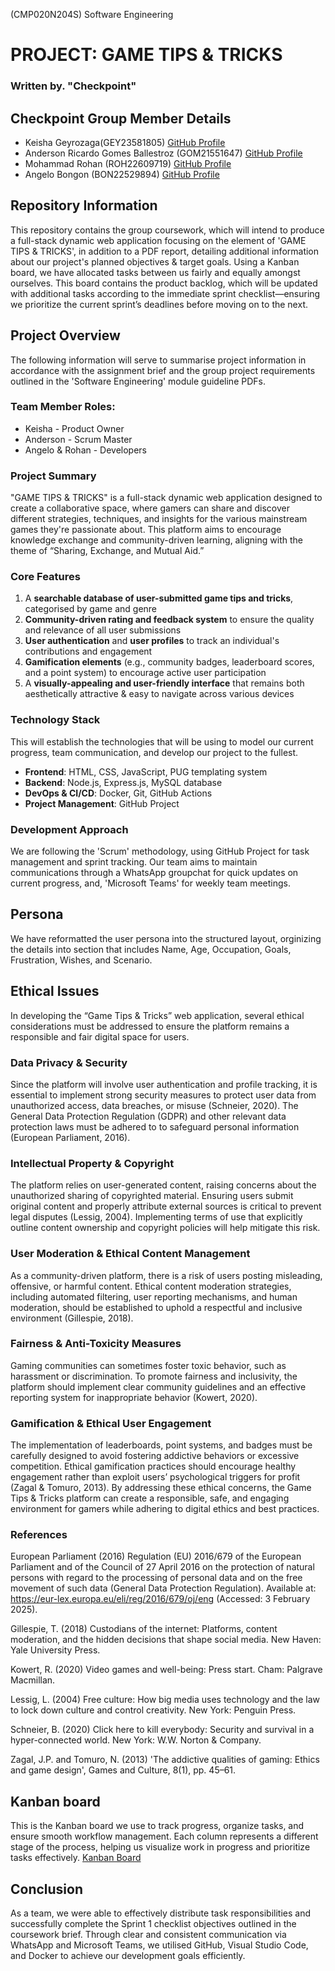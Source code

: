 (CMP020N204S) Software Engineering
# PROJECT: GAME TIPS & TRICKS
### Written by. "Checkpoint"

## Checkpoint Group Member Details
- Keisha Geyrozaga(GEY23581805) [GitHub Profile](https://github.com/MOMORII)
- Anderson Ricardo Gomes Ballestroz (GOM21551647) [GitHub Profile](https://github.com/AndersonRGB)
- Mohammad Rohan (ROH22609719) [GitHub Profile](https://github.com/rohanxco)
- Angelo Bongon (BON22529894) [GitHub Profile](https://github.com/Z3R018)
  
## Repository Information
This repository contains the group coursework, which will intend to produce a full-stack dynamic web application focusing on the element of 'GAME TIPS & TRICKS', in addition to a PDF report, detailing additional information about our project's planned objectives & target goals. Using a Kanban board, we have allocated tasks between us fairly and equally amongst ourselves. This board contains the product backlog, which will be updated with additional tasks according to the immediate sprint checklist—ensuring we prioritize the current sprint’s deadlines before moving on to the next. 

## Project Overview
The following information will serve to summarise project information in accordance with the assignment brief and the group project requirements outlined in the 'Software Engineering' module guideline PDFs.

### Team Member Roles:
- Keisha - Product Owner
- Anderson - Scrum Master
- Angelo & Rohan - Developers

### Project Summary
"GAME TIPS & TRICKS" is a full-stack dynamic web application designed to create a collaborative space, where gamers can share and discover different strategies, techniques, and insights for the various mainstream games they're passionate about. This platform aims to encourage knowledge exchange and community-driven learning, aligning with the theme of “Sharing, Exchange, and Mutual Aid.”

### Core Features
1. A **searchable database of user-submitted game tips and tricks**, categorised by game and genre
2. **Community-driven rating and feedback system** to ensure the quality and relevance of all user submissions 
3. **User authentication** and **user profiles** to track an individual's contributions and engagement
4. **Gamification elements** (e.g., community badges, leaderboard scores, and a point system) to encourage active user participation
5. A **visually-appealing and user-friendly interface** that remains both aesthetically attractive & easy to navigate across various devices

### Technology Stack
This will establish the technologies that will be using to model our current progress, team communication, and develop our project to the fullest.

- **Frontend**: HTML, CSS, JavaScript, PUG templating system
- **Backend**: Node.js, Express.js, MySQL database
- **DevOps & CI/CD**: Docker, Git, GitHub Actions
- **Project Management**: GitHub Project

### Development Approach
We are following the 'Scrum' methodology, using GitHub Project for task management and sprint tracking. Our team aims to maintain communications through a WhatsApp groupchat for quick updates on current progress, and, 'Microsoft Teams' for weekly team meetings.

## Persona 
We have reformatted the user persona into the structured layout, orginizing the details into section that includes Name, Age, Occupation, Goals, Frustration, Wishes, and Scenario. 

## Ethical Issues
In developing the “Game Tips & Tricks” web application, several ethical considerations must be addressed to ensure the platform remains a responsible and fair digital space for users.

### Data Privacy & Security  
Since the platform will involve user authentication and profile tracking, it is essential to implement strong security measures to protect user data from unauthorized access, data breaches, or misuse (Schneier, 2020). The General Data Protection Regulation (GDPR) and other relevant data protection laws must be adhered to to safeguard personal information (European Parliament, 2016).

### Intellectual Property & Copyright
The platform relies on user-generated content, raising concerns about the unauthorized sharing of copyrighted material. Ensuring users submit original content and properly attribute external sources is critical to prevent legal disputes (Lessig, 2004). Implementing terms of use that explicitly outline content ownership and copyright policies will help mitigate this risk.

### User Moderation & Ethical Content Management 
As a community-driven platform, there is a risk of users posting misleading, offensive, or harmful content. Ethical content moderation strategies, including automated filtering, user reporting mechanisms, and human moderation, should be established to uphold a respectful and inclusive environment (Gillespie, 2018).

### Fairness & Anti-Toxicity Measures 
Gaming communities can sometimes foster toxic behavior, such as harassment or discrimination. To promote fairness and inclusivity, the platform should implement clear community guidelines and an effective reporting system for inappropriate behavior (Kowert, 2020).

### Gamification & Ethical User Engagement
The implementation of leaderboards, point systems, and badges must be carefully designed to avoid fostering addictive behaviors or excessive competition. Ethical gamification practices should encourage healthy engagement rather than exploit users’ psychological triggers for profit (Zagal & Tomuro, 2013).
By addressing these ethical concerns, the Game Tips & Tricks platform can create a responsible, safe, and engaging environment for gamers while adhering to digital ethics and best practices.

### References
European Parliament (2016) Regulation (EU) 2016/679 of the European Parliament and of the Council of 27 April 2016 on the protection of natural persons with regard to the processing of personal data and on the free movement of such data (General Data Protection Regulation). Available at: https://eur-lex.europa.eu/eli/reg/2016/679/oj/eng (Accessed: 3 February 2025).

Gillespie, T. (2018) Custodians of the internet: Platforms, content moderation, and the hidden decisions that shape social media. New Haven: Yale University Press.

Kowert, R. (2020) Video games and well-being: Press start. Cham: Palgrave Macmillan.

Lessig, L. (2004) Free culture: How big media uses technology and the law to lock down culture and control creativity. New York: Penguin Press.

Schneier, B. (2020) Click here to kill everybody: Security and survival in a hyper-connected world. New York: W.W. Norton & Company.

Zagal, J.P. and Tomuro, N. (2013) 'The addictive qualities of gaming: Ethics and game design', Games and Culture, 8(1), pp. 45–61.

## Kanban board
This is the Kanban board we use to track progress, organize tasks, and ensure smooth workflow management. Each column represents a different stage of the process, helping us visualize work in progress and prioritize tasks effectively. [Kanban Board](https://github.com/users/MOMORII/projects/2/views/1)

## Conclusion
As a team, we were able to effectively distribute task responsibilities and successfully complete the Sprint 1 checklist objectives outlined in the coursework brief. Through clear and consistent communication via WhatsApp and Microsoft Teams, we utilised GitHub, Visual Studio Code, and Docker to achieve our development goals efficiently.
